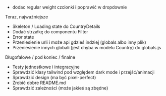 - dodac regular weight czcionki i poprawić w dropdownie

Teraz, najważniejsze
- Skeleton / Loading state do CountryDetails
- Dodać strzałkę do componentu Filter
- Error state
- Przeniesienie urli i może api gdzieś indziej (globals albo inny plik)
- Przeniesienie innych globali (jest chyba w modelu Country) do globals.js

Długofalowe / pod koniec / finalne
- Testy jednostkowe i integracyjne
- Sprawdzić klasy tailwind pod względem dark mode i przejść/animacji
- Sprawdzić design (ma być pixel-perfect)
- Zrobić dobre README.md
- Sprawdzić zależności (może jakieś są zbędne)